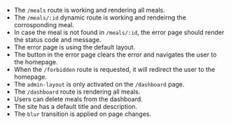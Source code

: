 - The `/meals` route is working and rendering all meals.
- The `/meals/:id` dynamic route is working and rendeirng the corrosponding meal.
- In case the meal is not found in `/meals/:id`, the error page should render the status code and message.
- The error page is using the default layout.
- The button in the error page clears the error and navigates the user to the homepage.
- When the `/forbidden` route is requested, it will redirect the user to the homepage.
- The `admin-layout` is only activated on the `/dashboard` page.
- The `/dashboard` route is rendering all meals.
- Users can delete meals from the dashboard.
- The site has a default title and description.
- The `blur` transition is applied on page changes.
